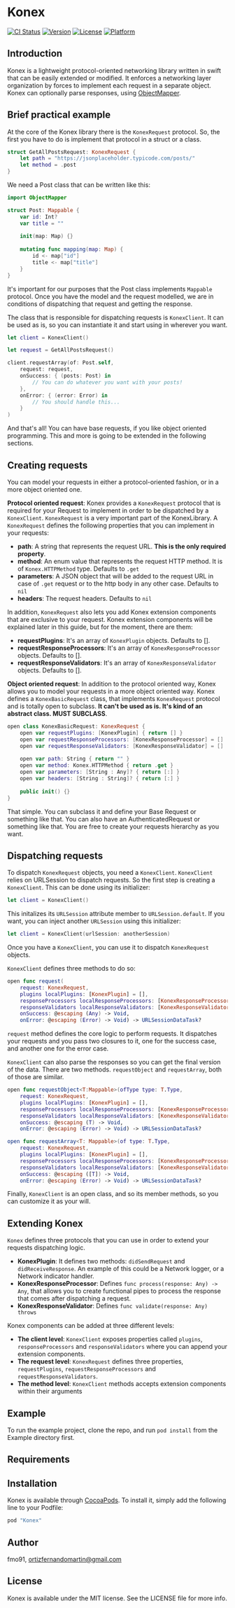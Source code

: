 # Konex

[![CI Status](http://img.shields.io/travis/fmo91/Konex.svg?style=flat)](https://travis-ci.org/fmo91/Konex)
[![Version](https://img.shields.io/cocoapods/v/Konex.svg?style=flat)](http://cocoapods.org/pods/Konex)
[![License](https://img.shields.io/cocoapods/l/Konex.svg?style=flat)](http://cocoapods.org/pods/Konex)
[![Platform](https://img.shields.io/cocoapods/p/Konex.svg?style=flat)](http://cocoapods.org/pods/Konex)

## Introduction

Konex is a lightweight protocol-oriented networking library written in swift that can be easily extended or modified. It enforces a networking layer organization by forces to implement each request in a separate object. 
Konex can optionally parse responses, using [ObjectMapper](https://github.com/Hearst-DD/ObjectMapper).

## Brief practical example

At the core of the Konex library there is the `KonexRequest` protocol. So, the first you have to do is implement that protocol in a struct or a class.

```swift
struct GetAllPostsRequest: KonexRequest {
	let path = "https://jsonplaceholder.typicode.com/posts/"
    let method = .post
}
```

We need a Post class that can be written like this:

```swift
import ObjectMapper

struct Post: Mappable {
    var id: Int?
    var title = ""
    
    init(map: Map) {}
    
    mutating func mapping(map: Map) {
        id <- map["id"]
        title <- map["title"]
    }
}
```

It's important for our purposes that the Post class implements `Mappable` protocol.
Once you have the model and the request modelled, we are in conditions of dispatching that request and getting the response.

The class that is responsible for dispatching requests is `KonexClient`. It can be used as is, so you can instantiate it and start using in wherever you want.

```swift
let client = KonexClient()

let request = GetAllPostsRequest()

client.requestArray(of: Post.self,
    request: request,
    onSuccess: { (posts: Post) in
        // You can do whatever you want with your posts!
    },
    onError: { (error: Error) in
        // You should handle this...
    }
)
```

And that's all! You can have base requests, if you like object oriented programming. This and more is going to be extended in the following sections.

## Creating requests

You can model your requests in either a protocol-oriented fashion, or in a more object oriented one.

**Protocol oriented request**: Konex provides a `KonexRequest` protocol that is required for your Request to implement in order to be dispatched by a `KonexClient`.
`KonexRequest` is a very important part of the KonexLibrary. A `KonexRequest` defines the following properties that you can implement in your requests:

* **path**: A string that represents the request URL. **This is the only required property**.
* **method**: An enum value that represents the request HTTP method. It is of `Konex.HTTPMethod` type. Defaults to `.get`
* **parameters**: A JSON object that will be added to the request URL in case of `.get` request or to the http body in any other case. Defaults to `nil`
* **headers**: The request headers. Defaults to `nil`

In addition, `KonexRequest` also lets you add Konex extension components that are exclusive to your request. Konex extension components will be explained later in this guide, but for the moment, there are them:

* **requestPlugins**:  It's an array of `KonexPlugin` objects. Defaults to [].
* **requestResponseProcessors**: It's an array of `KonexResponseProcessor` objects. Defaults to [].
* **requestResponseValidators**: It's an array of `KonexResponseValidator` objects. Defaults to [].

**Object oriented request**: In addition to the protocol oriented way, Konex allows you to model your requests in a more object oriented way. Konex defines a `KonexBasicRequest` class, that implements `KonexRequest` protocol and is totally open to subclass. **It can't be used as is. It's kind of an abstract class. MUST SUBCLASS**.

```swift
open class KonexBasicRequest: KonexRequest {
    open var requestPlugins: [KonexPlugin] { return [] }
    open var requestResponseProcessors: [KonexResponseProcessor] = []
    open var requestResponseValidators: [KonexResponseValidator] = []
    
    open var path: String { return "" }
    open var method: Konex.HTTPMethod { return .get }
    open var parameters: [String : Any]? { return [:] }
    open var headers: [String : String]? { return [:] }
    
    public init() {}
}
```

That simple. You can subclass it and define your Base Request or something like that. You can also have an AuthenticatedRequest or something like that. You are free to create your requests hierarchy as you want.

## Dispatching requests

To dispatch `KonexRequest` objects, you need a `KonexClient`. `KonexClient` relies on URLSession to dispatch requests. So the first step is creating a `KonexClient`. This can be done using its initializer:

```swift
let client = KonexClient()
```

This initalizes its `URLSession` attribute member to `URLSession.default`. If you want, you can inject another `URLSession` using this initializer:

```swift
let client = KonexClient(urlSession: anotherSession)
```

Once you have a `KonexClient`, you can use it to dispatch `KonexRequest` objects.

`KonexClient` defines three methods to do so:

```swift
open func request(
	request: KonexRequest, 
    plugins localPlugins: [KonexPlugin] = [], 
    responseProcessors localResponseProcessors: [KonexResponseProcessor] = [], 
    responseValidators localResponseValidators: [KonexResponseValidator] = [], 
    onSuccess: @escaping (Any) -> Void, 
    onError: @escaping (Error) -> Void) -> URLSessionDataTask?
```

`request` method defines the core logic to perform requests. It dispatches your requests and you pass two closures to it, one for the success case, and another one for the error case.

`KonexClient` can also parse the responses so you can get the final version of the data. There are two methods. `requestObject` and `requestArray`, both of those are similar.

```swift
open func requestObject<T:Mappable>(ofType type: T.Type, 
	request: KonexRequest, 
    plugins localPlugins: [KonexPlugin] = [], 
    responseProcessors localResponseProcessors: [KonexResponseProcessor] = [],
    responseValidators localResponseValidators: [KonexResponseValidator] = [],
    onSuccess: @escaping (T) -> Void, 
    onError: @escaping (Error) -> Void) -> URLSessionDataTask?

open func requestArray<T: Mappable>(of type: T.Type, 
	request: KonexRequest, 
    plugins localPlugins: [KonexPlugin] = [], 
    responseProcessors localResponseProcessors: [KonexResponseProcessor] = [],
    responseValidators localResponseValidators: [KonexResponseValidator] = [], 
    onSuccess: @escaping ([T]) -> Void, 
    onError: @escaping (Error) -> Void) -> URLSessionDataTask?
```

Finally, `KonexClient` is an open class, and so its member methods, so you can customize it as your will.

## Extending Konex

`Konex` defines three protocols that you can use in order to extend your requests dispatching logic. 

* **KonexPlugin**: It defines two methods: `didSendRequest` and `didReceiveResponse`. An example of this could be a Network logger, or a Network indicator handler.
* **KonexResponseProcessor**: Defines `func process(response: Any) -> Any`, that allows you to create functional pipes to process the response that comes after dispatching a request.
* **KonexResponseValidator**: Defines `func validate(response: Any) throws`

Konex components can be added at three different levels:

* **The client level**: `KonexClient` exposes properties called `plugins`, `responseProcessors` and `responseValidators` where you can append your extension components.
* **The request level**: `KonexRequest` defines three properties, `requestPlugins`, `requestResponseProcessors` and  `requestResponseValidators`.
* **The method level**: `KonexClient` methods accepts extension components within their arguments

## Example

To run the example project, clone the repo, and run `pod install` from the Example directory first.

## Requirements

## Installation

Konex is available through [CocoaPods](http://cocoapods.org). To install
it, simply add the following line to your Podfile:

```ruby
pod "Konex"
```

## Author

fmo91, ortizfernandomartin@gmail.com

## License

Konex is available under the MIT license. See the LICENSE file for more info.
